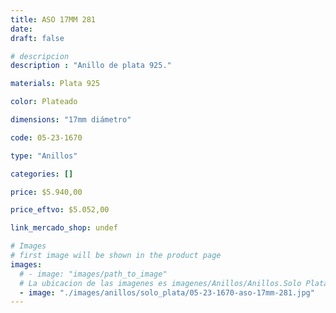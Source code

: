 ```yaml
---
title: ASO 17MM 281
date: 
draft: false

# descripcion
description : "Anillo de plata 925."

materials: Plata 925

color: Plateado

dimensions: "17mm diámetro"

code: 05-23-1670

type: "Anillos"

categories: []

price: $5.940,00

price_eftvo: $5.052,00

link_mercado_shop: undef

# Images
# first image will be shown in the product page
images:
  # - image: "images/path_to_image"
  # La ubicacion de las imagenes es imagenes/Anillos/Anillos.Solo Plata/05-23-1670-aso-17mm-281
  - image: "./images/anillos/solo_plata/05-23-1670-aso-17mm-281.jpg"
---
```

